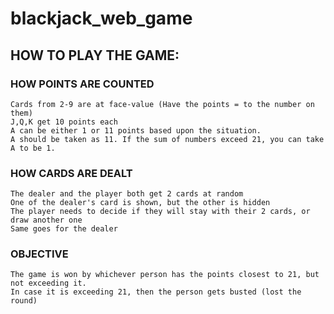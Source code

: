 # blackjack_web_game

## HOW TO PLAY THE GAME:
### HOW POINTS ARE COUNTED
        
    Cards from 2-9 are at face-value (Have the points = to the number on them)
    J,Q,K get 10 points each
    A can be either 1 or 11 points based upon the situation.
    A should be taken as 11. If the sum of numbers exceed 21, you can take A to be 1.

### HOW CARDS ARE DEALT
    The dealer and the player both get 2 cards at random
    One of the dealer's card is shown, but the other is hidden
    The player needs to decide if they will stay with their 2 cards, or draw another one
    Same goes for the dealer

### OBJECTIVE
    The game is won by whichever person has the points closest to 21, but not exceeding it.
    In case it is exceeding 21, then the person gets busted (lost the round)
